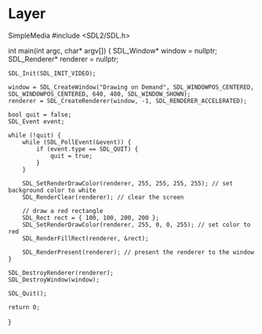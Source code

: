 # Layer
SimpleMedia
#include <SDL2/SDL.h>

int main(int argc, char* argv[]) {
    SDL_Window* window = nullptr;
    SDL_Renderer* renderer = nullptr;
    
    SDL_Init(SDL_INIT_VIDEO);
    
    window = SDL_CreateWindow("Drawing on Demand", SDL_WINDOWPOS_CENTERED, SDL_WINDOWPOS_CENTERED, 640, 480, SDL_WINDOW_SHOWN);
    renderer = SDL_CreateRenderer(window, -1, SDL_RENDERER_ACCELERATED);
    
    bool quit = false;
    SDL_Event event;
    
    while (!quit) {
        while (SDL_PollEvent(&event)) {
            if (event.type == SDL_QUIT) {
                quit = true;
            }
        }
        
        SDL_SetRenderDrawColor(renderer, 255, 255, 255, 255); // set background color to white
        SDL_RenderClear(renderer); // clear the screen
        
        // draw a red rectangle
        SDL_Rect rect = { 100, 100, 200, 200 };
        SDL_SetRenderDrawColor(renderer, 255, 0, 0, 255); // set color to red
        SDL_RenderFillRect(renderer, &rect);
        
        SDL_RenderPresent(renderer); // present the renderer to the window
    }
    
    SDL_DestroyRenderer(renderer);
    SDL_DestroyWindow(window);
    
    SDL_Quit();
    
    return 0;
}
